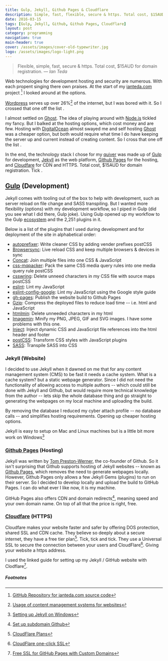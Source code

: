 ```yaml
---
title: Gulp, Jekyll, Github Pages & Cloudflare
description: Simple, fast, flexible, secure & https. Total cost, $15AUD for domain registration.
date: 2016-03-15
tags: [Gulp, Jekyll, Github, Github Pages, Cloudflare]
layout: post
category: programming
navigation: true
main-header: true
cover: /assets/images/cover-old-typewriter.jpg
logo: /assets/images/logo-light.png
---
```


> Flexible, simple, fast, secure & https. Total cost, $15AUD for domain registration.
> <cite> — Ian Teda </cite>

Web technologies for development hosting and security are numerous. With each propent singing there own praises. At the start of my [ianteda.com](https://ianteda.com) project [^1] I looked around at the options.

[Wordpress](https://wordpress.org/) serves up over 26%[^2] of the internet, but I was bored with it. So I crossed that one off the list <i class="fa fa-times"></i>.

I almost settled on [Ghost](https://ghost.org/). The idea of playing around with [Node.js](https://nodejs.org/en/) tickled my fancy. But I balked at the hosting options, which cost money and are few. Hosting with [DigitalOcean](https://www.digitalocean.com/) almost swayed me and self hosting [Ghost](https://ghost.org/) was a cheaper option, but both would require what time I do have keeping the server up and current instead of creating content. So I cross that one off the list <i class="fa fa-times"></i>.

In the end, the technology stack I chose for my [quiver](https://en.wikipedia.org/wiki/Quiver) was made up of [Gulp](http://gulpjs.com/) for development, [Jekyll](http://jekyllrb.com/) as the web platform, [Github Pages](https://pages.github.com/) for the hosting, and [Cloudfare](https://www.cloudflare.com/) for CDN and HTTPS. Total cost, $15AUD for domain registration. Tick <i class="fa fa-check"></i>.

## [Gulp](http://gulpjs.com/) (Development)
Jekyll comes with tooling out of the box to help with development, such as server reload on file change and SASS transpiling. But I wanted more flexibility (options) with my development workflow, so I piped in Gulp (did you see what I did there, Gulp joke). Using Gulp opened up my workflow to the Gulp [ecosystem](http://gulpjs.com/plugins/) and the 2,251 plugins in it.

Below is a list of the plugins that I used during development and for deployment of the site in alphabetical order:

* [autoprefixer](https://www.npmjs.com/package/autoprefixer): Write cleaner CSS by adding vender prefixes postCSS
* [Browsersync](https://www.npmjs.com/package/browser-sync): Live reload CSS and keep multiple browsers & devices in sync
* [Concat](https://www.npmjs.com/package/gulp-concat/): Join multiple files into one CSS & JavaScript
* [css-mqpacker](https://www.npmjs.com/package/css-mqpacker): Pack the same CSS media query rules into one media query rule postCSS
* [csswring](https://www.npmjs.com/package/csswring): Delete unneed characters in my CSS file with source maps postCSS
* [eslint](https://www.npmjs.com/package/gulp-eslint/): Lint my JavaScript
* [eslint-config-google](https://www.npmjs.com/package/eslint-config-google): Lint my JavaScript using the Google style guide
* [gh-pages](https://www.npmjs.com/package/gulp-gh-pages/): Publish the website build to Github Pages
* [Gzip](https://www.npmjs.com/package/gulp-gzip/): Compress the deployed files to reduce load time -- i.e. html and JavaScript
* [htmlmin](https://www.npmjs.com/package/gulp-htmlmin/): Delete unneeded characters in my html
* [Imagemin](https://www.npmjs.com/package/gulp-imagemin/): Minify my PNG, JPEG, GIF and SVG images. I have some problems with this one.
* [Inject](https://www.npmjs.com/package/gulp-inject/): Inject dynamic CSS and JavaScript file references into the html header and footer
* [postCSS](https://www.npmjs.com/package/gulp-postcss/): Transform CSS styles with JavaScript plugins
* [SASS](https://www.npmjs.com/package/gulp-sass/): Transpile SASS into CSS

### Jekyll (Website)
I decided to use Jekyll when it dawned on me that for any content management system (CMS) to be fast it needs a cache system. What is a cache system? but a static webpage generator. Since I did not need the functionality of allowing access to multiple authors -- which could still be done with Jekyll and Github, but would require more technical knowledge from the author -- lets skip the whole database thing and go straight to generating the webpages on my local machine and uploading the build.

By removing the database I reduced my cyber attach profile -- no database calls -- and simplifies hosting requirements. Opening up cheaper hosting options.

Jekyll is easy to setup on Mac and Linux machines but is a little bit more work on Windows[^3]

### [Github Pages](http://jekyllrb.com/) (Hosting)
Jekyll was written by [Tom Preston-Werner](https://en.wikipedia.org/wiki/Tom_Preston-Werner), the co-founder of Github. So it isn't surprising that Github supports hosting of Jekyll websites -- known as [Github Pages](https://pages.github.com), which removes the need to generate webpages locally. However, Github Pages only allows a few Jekyll Gems (plugins) to run on their server. So I decided to develop locally and upload the build to GitHub Pages. I can do what ever I like now, it is my machine.

GitHub Pages also offers CDN and domain redirects[^4], meaning speed and your own domain name. On top of all that the price is right, free.

### [Cloudfare](https://www.cloudflare.com/) (HTTPS)
Cloudfare makes your website faster and safer by offering DOS protection, shared SSL and CDN cache. They believe so deeply about a secure internet, they have a free tier plan[^5]. Tick, tick and tick. They use a Universal SSL to secure the connection between your users and CloudFlare[^6]. Giving your website a https address.

I used the linked guide for setting up my Jekyll / GitHub website with Clodflare[^7].

##### Footnotes

[^1]: [GitHub Repository for ianteda.com source code](ttps://github.com/IanTeda/IanTeda.github.io)
[^2]: [Usage of content management systems for websites](http://w3techs.com/technologies/overview/content_management/all)
[^3]: [Setting up Jekyll on Windows](http://jekyll-windows.juthilo.com/)
[^4]: [Set up subdomain Github](https://help.github.com/articles/using-a-custom-domain-with-github-pages/)
[^5]: [CloudFlare Plans](https://www.cloudflare.com/plans/)
[^6]: [CloudFlare one-click SSL](https://www.cloudflare.com/ssl/)
[^7]: [Free SSL for GitHub Pages with Custom Domains](https://sheharyar.me/blog/free-ssl-for-github-pages-with-custom-domains/)
